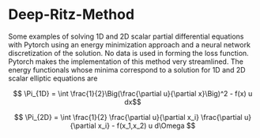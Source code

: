 # Deep-Ritz-Method

Some examples of solving 1D and 2D scalar partial differential equations with Pytorch using an energy minimization approach and a neural network discretization of the solution. No data is used in forming the loss function. Pytorch makes the implementation of this method very streamlined. The energy functionals whose minima correspond to a solution for 1D and 2D scalar elliptic equations are

$$ \Pi_{1D} = \int \frac{1}{2}\Big(\frac{\partial u}{\partial x}\Big)^2 - f(x) u dx$$

$$ \Pi_{2D} = \int \frac{1}{2} \frac{\partial u}{\partial x_i} \frac{\partial u}{\partial x_i} - f(x_1,x_2) u d\Omega $$ 
